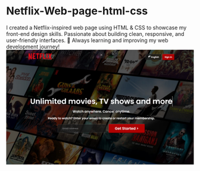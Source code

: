 # Netflix-Web-page-html-css
I created a Netflix-inspired web page using HTML &amp; CSS to showcase my front-end design skills. Passionate about building clean, responsive, and user-friendly interfaces. 🚀 Always learning and improving my web development journey!
![image](https://github.com/codewithash08/Netflix-Web-page-html-css/blob/847eabe8817040d16f577af0937d1ee4ee84c88a/Screenshot%202025-10-22%20212158.png)
